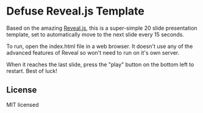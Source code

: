 # Defuse Reveal.js Template

Based on the amazing [Reveal.js](http://lab.hakim.se/reveal-js/), this is a super-simple 20 slide presentation template, set to automatically move to the next slide every 15 seconds.

To run, open the index.html file in a web browser. It doesn't use any of the advanced features of Reveal so won't need to run on it's own server.

When it reaches the last slide, press the "play" button on the bottom left to restart. Best of luck!

## License

MIT licensed
